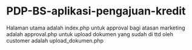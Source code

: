 # PDP-BS-aplikasi-pengajuan-kredit

Halaman utama adalah index.php
untuk approval bagi atasan marketing adalah approval.php
untuk upload dokumen yang sudah di ttd oleh customer adalah upload_dokumen.php
